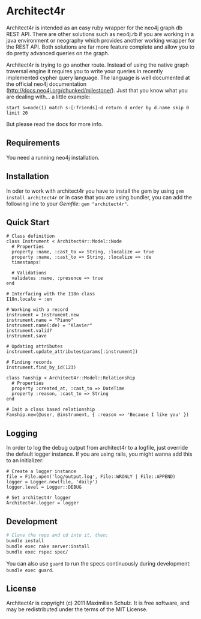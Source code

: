 # Architect4r

Architect4r is intended as an easy ruby wrapper for the neo4j graph db 
REST API. There are other solutions such as neo4j.rb if you are working 
in a java environment or neography which provides another working wrapper 
for the REST API. Both solutions are far more feature complete and allow 
you to do pretty advanced queries on the graph.

Architect4r is trying to go another route. Instead of using the native 
graph traversal engine it requires you to write your queries in recently 
implemented cypher query language. The language is well documented at the 
official neo4j documentation (http://docs.neo4j.org/chunked/milestone/). 
Just that you know what you are dealing with… a little example:

    start s=node(1) match s-[:friends]-d return d order by d.name skip 0 limit 20

But please read the docs for more info.

Requirements
------------

You need a running neo4j installation.

Installation
------------

In oder to work with architect4r you have to install the gem by using 
`gem install architect4r` or in case that you are using bundler, you can 
add the following line to your _Gemfile_: `gem "architect4r"`.

Quick Start
-----------
    
    # Class definition
    class Instrument < Architect4r::Model::Node
      # Properties
      property :name, :cast_to => String, :localize => true
      property :name, :cast_to => String, :localize => :de
      timestamps!
      
      # Validations
      validates :name, :presence => true
    end
    
    # Interfacing with the I18n class
    I18n.locale = :en
    
    # Working with a record
    instrument = Instrument.new
    instrument.name = "Piano"
    instrument.name(:de) = "Klavier"
    instrument.valid?
    instrument.save
    
    # Updating attributes
    instrument.update_attributes(params[:instrument])
    
    # Finding records
    Instrument.find_by_id(123)
    
    class Fanship < Architect4r::Model::Relationship
      # Properties
      property :created_at, :cast_to => DateTime
      property :reason, :cast_to => String
    end
    
    # Init a class based relationship
    Fanship.new(@user, @instrument, { :reason => 'Because I like you' })


Logging
-------

In order to log the debug output from architect4r to a logfile, just override the default 
logger instance. If you are using rails, you might wanna add this to an initializer:

    
    # Create a logger instance
    file = File.open('log/output.log', File::WRONLY | File::APPEND)
    logger = Logger.new(file, 'daily')
    logger.level = Logger::DEBUG
    
    # Set architect4r logger
    Architect4r.logger = logger


Development
-----------

```bash
# Clone the repo and cd into it, then:
bundle install
bundle exec rake server:install
bundle exec rspec spec/
```

You can also use `guard` to run the specs continuously during development: `bundle exec guard`.


License
-------

Architect4r is copyright (c) 2011 Maximilian Schulz. It is free software, 
and may be redistributed under the terms of the MIT License.
